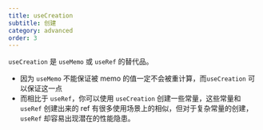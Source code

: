 ```yaml
---
title: useCreation
subtitle: 创建
category: advanced
order: 3
---
```


`useCreation` 是 `useMemo` 或 `useRef` 的替代品。

- 因为 `useMemo` 不能保证被 memo 的值一定不会被重计算，而`useCreation` 可以保证这一点
- 而相比于 `useRef`，你可以使用 `useCreation` 创建一些常量，这些常量和 `useRef` 创建出来的 ref 有很多使用场景上的相似，但对于复杂常量的创建，`useRef` 却容易出现潜在的性能隐患。

<!-- ud-demo("基本用法", "点击按钮除非组件跟新时，但Foo不会更新", "demos/basic.tsx") -->
